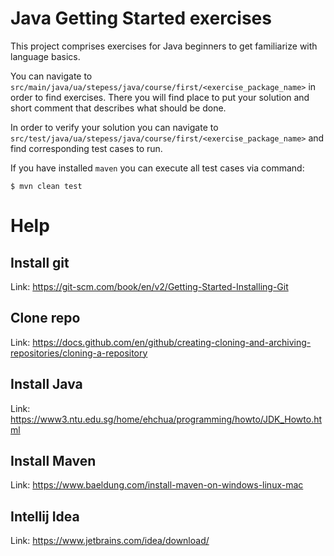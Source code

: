 # Java Getting Started exercises

This project comprises exercises for Java beginners to get familiarize with language basics. 

You can navigate to `src/main/java/ua/stepess/java/course/first/<exercise_package_name>` in order to find exercises. 
There you will find place to put your solution and short comment that describes what should be done.

In order to verify your solution you can navigate to `src/test/java/ua/stepess/java/course/first/<exercise_package_name>`
and find corresponding test cases to run.

If you have installed `maven` you can execute all test cases via command:
```
$ mvn clean test
``` 

# Help 

## Install git

Link: https://git-scm.com/book/en/v2/Getting-Started-Installing-Git

## Clone repo

Link: https://docs.github.com/en/github/creating-cloning-and-archiving-repositories/cloning-a-repository

## Install Java

Link: https://www3.ntu.edu.sg/home/ehchua/programming/howto/JDK_Howto.html

## Install Maven

Link: https://www.baeldung.com/install-maven-on-windows-linux-mac

## Intellij Idea

Link: https://www.jetbrains.com/idea/download/
